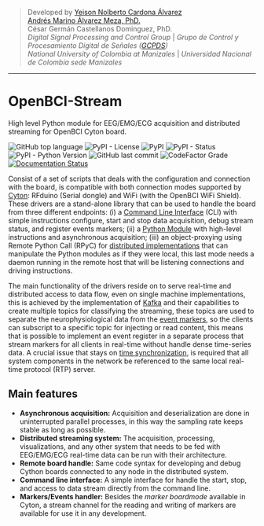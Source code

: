 > Developed by [Yeison Nolberto Cardona Álvarez](https://github.com/yeisonCardona)  
> [Andrés Marino Álvarez Meza, PhD.](https://github.com/amalvarezme)  
> César Germán Castellanos Dominguez, PhD.  
> _Digital Signal Processing and Control Group_  | _Grupo de Control y Procesamiento Digital de Señales ([GCPDS](https://github.com/UN-GCPDS/))_  
> _National University of Colombia at Manizales_ | _Universidad Nacional de Colombia sede Manizales_

----
# OpenBCI-Stream 
High level Python module for EEG/EMG/ECG acquisition and distributed streaming for OpenBCI Cyton board.

![GitHub top language](https://img.shields.io/github/languages/top/un-gcpds/openbci-stream?)
![PyPI - License](https://img.shields.io/pypi/l/openbci-stream?)
![PyPI](https://img.shields.io/pypi/v/openbci-stream?)
![PyPI - Status](https://img.shields.io/pypi/status/openbci-stream?)
![PyPI - Python Version](https://img.shields.io/pypi/pyversions/openbci-stream?)
![GitHub last commit](https://img.shields.io/github/last-commit/un-gcpds/openbci-stream?)
![CodeFactor Grade](https://img.shields.io/codefactor/grade/github/UN-GCPDS/openbci-stream?)
[![Documentation Status](https://readthedocs.org/projects/openbci-stream/badge/?version=latest)](https://openbci-stream.readthedocs.io/en/latest/?badge=latest)


Consist of a set of scripts that deals with the configuration and connection with the board, is compatible with both connection modes supported by [Cyton](https://shop.openbci.com/products/cyton-biosensing-board-8-channel?variant=38958638542): RFduino (Serial dongle) and WiFi (with the OpenBCI WiFi Shield). These drivers are a stand-alone library that can be used to handle the board from three different endpoints: (i) a [Command Line Interface](06-command_line_interface.ipynb) (CLI) with simple instructions configure, start and stop data acquisition, debug stream status, and register events markers; (ii) a [Python Module](03-data_acuisition.ipynb) with high-level instructions and asynchronous acquisition; (iii) an object-proxying using Remote Python Call (RPyC) for [distributed implementations](A4-server-based-acquisition.ipynb) that can manipulate the Python modules as if they were local, this last mode needs a daemon running in the remote host that will be listening connections and driving instructions.

The main functionality of the drivers reside on to serve real-time and distributed access to data flow, even on single machine implementations, this is achieved by the implementation of [Kafka](https://kafka.apache.org/) and their capabilities to create multiple topics for classifying the streaming, these topics are used to separate the neurophysiological data from the [event markers](05-stream_markers), so the clients can subscript to a specific topic for injecting or read content, this means that is possible to implement an event register in a separate process that stream markers for all clients in real-time without handle dense time-series data. A crucial issue that stays on [time synchronization](A4-server-based_acquisition.ipynb#Step-5---Configure-time-server), is required that all system components in the network be referenced to the same local real-time protocol (RTP) server.

## Main features

  * **Asynchronous acquisition:** Acquisition and deserialization are done in uninterrupted parallel processes, in this way the sampling rate keeps stable as long as possible.
  * **Distributed streaming system:** The acquisition, processing, visualizations, and any other system that needs to be fed with EEG/EMG/ECG real-time data can be run with their architecture.
  * **Remote board handle:** Same code syntax for developing and debug Cython boards connected to any node in the distributed system.
  * **Command line interface:** A simple interface for handle the start, stop, and access to data stream directly from the command line.
  * **Markers/Events handler:** Besides the _marker boardmode_ available in Cyton, a stream channel for the reading and writing of markers are available for use it in any development.
